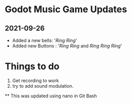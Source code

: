 # Godot Music Game Updates

## 2021-09-26

- Added a new bells: '*Ring Ring*'
- Added new Buttons : '*Ring Ring* and *Ring Ring Ring*'

# Things to do 

1. Get recording to work
2. try to add sound modulation.


** This was updated using nano in Git Bash
